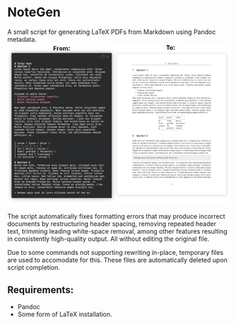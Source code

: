 # NoteGen
A small script for generating LaTeX PDFs from Markdown using Pandoc metadata.
![Converting Markdown files to LaTeX PDFs](assets/Display.png)

The script automatically fixes formatting errors that may produce incorrect documents by restructuring header spacing, removing repeated header text, trimming leading white-space removal, among other features resulting in consistently high-quality output. All without editing the original file.

Due to some commands not supporting rewriting in-place, temporary files are used to accomodate for this. These files are automatically deleted upon script completion.

## Requirements:
- Pandoc
- Some form of LaTeX installation.
